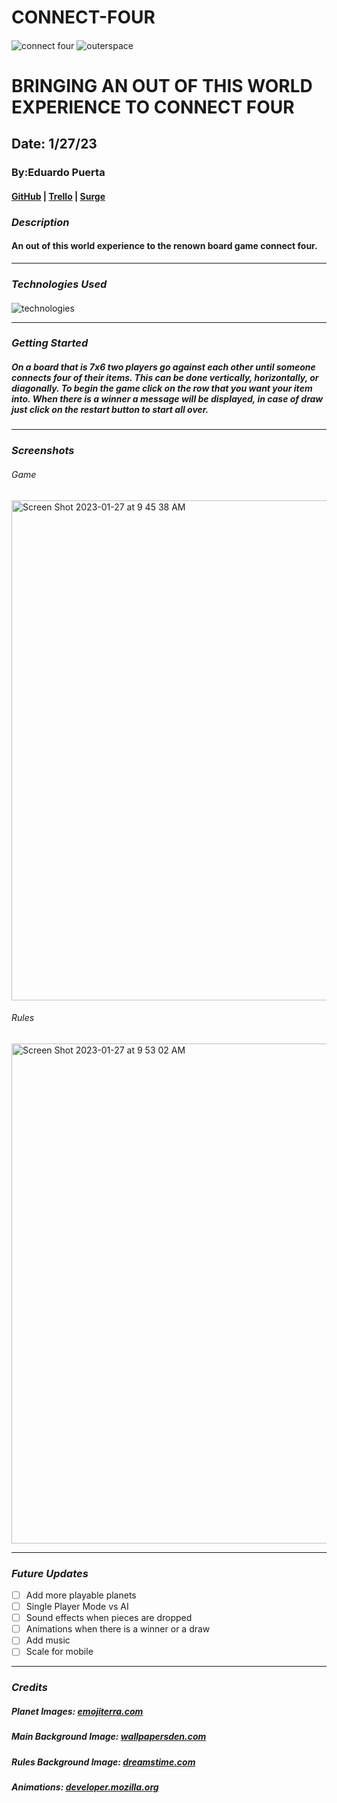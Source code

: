 # CONNECT-FOUR
#### 
![connect four](https://upload.wikimedia.org/wikipedia/en/7/79/Connect_4_Board_and_Box.jpg) ![outerspace](https://www.spacecentre.nz/resources/learn/universe/img/size_planets_480x270.jpg)
# BRINGING AN OUT OF THIS WORLD EXPERIENCE TO CONNECT FOUR
## Date: 1/27/23
### By:Eduardo Puerta
#### [GitHub](https://github.com/eduardopuerta9) | [Trello](https://trello.com/b/gYGDhlee/project-1) | [Surge](https://connect-four-space.surge.sh/index.html)

### ***Description*** 
#### An out of this world experience to the renown board game connect four. 
***

### ***Technologies Used***
####
![technologies](https://qph.cf2.quoracdn.net/main-qimg-aea6d70e3db223864d778ee560ec62c0.webp)
***

### ***Getting Started***
##### On a board that is 7x6 two players go against each other until someone connects four of their items. This can be done vertically, horizontally, or diagonally. To begin the game click on the row that you want your item into. When there is a winner a message will be displayed, in case of draw just click on the restart button to start all over. 

***
### ***Screenshots***
###### Game
<img width="800" alt="Screen Shot 2023-01-27 at 9 45 38 AM" src="https://user-images.githubusercontent.com/122240360/215114718-7693b643-039b-4960-ade1-858d08450458.png">

###### Rules
<img width="800" alt="Screen Shot 2023-01-27 at 9 53 02 AM" src="https://user-images.githubusercontent.com/122240360/215116202-001a0a24-c299-496e-ab08-2e48861d3a3b.png">

***
### ***Future Updates***
- [ ] Add more playable planets
- [ ] Single Player Mode vs AI
- [ ] Sound effects when pieces are dropped
- [ ] Animations when there is a winner or a draw
- [ ] Add music
- [ ] Scale for mobile

***
### ***Credits***
##### Planet Images: [emojiterra.com](https://emojiterra.com/)

##### Main Background Image: [wallpapersden.com](https://wallpapersden.com/astronaut-exploring-space-wallpaper/)

##### Rules Background Image: [dreamstime.com](https://www.dreamstime.com/paper-note-phrase-know-rules-background-space-text-yellow-image188940021)

##### Animations: [developer.mozilla.org](https://developer.mozilla.org/en-US/docs/Web/API/Element/animate)
